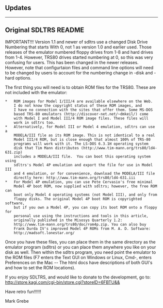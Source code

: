 ## Updates

-----

## Original SDLTRS README

IMPORTANT!!!
	Version 1.1 and newer of sdltrs use a changed Disk Drive Numbering that starts With 0, 
	not 1 as version 1.0 and earlier used. Those releases of the emulator numbered floppy 
	drives from 1-8 and hard drives from 1-4.  However, TRS80 drives started numbering at 0, 
	so this was very confusing for users.  This has been changed in the newer releases.
	However, note that configurtaion files and command line options will need to be changed
	by users to account for the numbering change in -disk and -hard options.


The first thing you will need is to obtain ROM files for the TRS80.  These
are not included with the emulator:

	*	ROM images for Model I/III/4 are available elsewhere on the Web. 
	    I do not know the copyright status of these ROM images, and 
	    I have no connection with the sites that offer them. Some MS-DOS 
	    based TRS-80 emulators (http://discover-net.net/~dmkeil/) come 
	    with Model I and Model III/4 ROM image files. These files will 
	    work in sdltrs too. 
	*	Alternatively, for Model III or Model 4 emulation, sdltrs can use a 
	    MODELA/III file as its ROM image. This is not identical to a real 
	    Model III/4 ROM, but is close enough that almost 100% of TRS-80
	    programs will work with it. The LS-DOS 6.3.1H operating system 
	    disk that Tim Mann distributes (http://www.tim-mann.org/trs80/ld4-631.zip)
	    includes a MODELA/III file.  You can boot this operating system using 
	    sdltrs's Model 4P emulation and export the file for use in Model III 
	    and 4 emulation, or for convenience, download the MODELA/III file 
	    directly here: http://www.tim-mann.org/trs80/ld4-631.iii
	*	For Model 4P emulation, you can use Pete Cervasio's free minimal 
	    Model 4P boot ROM, now supplied with sdltrs; however, the free ROM can 
	    boot only Model 4 operating systems (not Model III), and only from 
	    floppy disks. The original Model 4P boot ROM is copyrighted software, 
	    but if you own a Model 4P, you can copy its boot ROM onto a floppy for 
	    personal use using the instructions and tools in this article, 
	    originally published in the Misosys Quarterly 1.2: 
	    http://www.tim-mann.org/trs80/doc/rom4p.zip. You can also buy 
	    Frank Durda IV's improved Model 4P ROMs from M. A. D. Software:
	    http://madsoft.lonestar.org/
	    
	    
Once you have these files, you can place them in the same directory as the
emulator program (sdltrs) or you can place them anywhere you like on your
disk as well.  Then within the sdltrs program, you need point the emulator to
the ROM files (F7 enters the Text GUI on Windows or Linux, Cmd-, enters
Preferences on the Mac -- The html docs have descriptions of both GUI's
and how to set the ROM locations).

If you enjoy SDLTRS, and would like to donate to the development, go to:
http://store.kagi.com/cgi-bin/store.cgi?storeID=6FBTU&&

Have retro fun!!!!!!

Mark Grebe
	    

